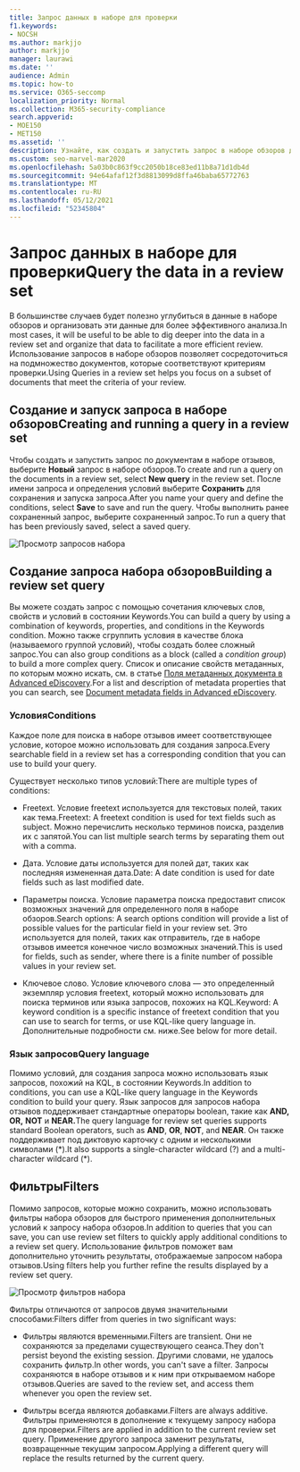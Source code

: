 ```yaml
---
title: Запрос данных в наборе для проверки
f1.keywords:
- NOCSH
ms.author: markjjo
author: markjjo
manager: laurawi
ms.date: ''
audience: Admin
ms.topic: how-to
ms.service: O365-seccomp
localization_priority: Normal
ms.collection: M365-security-compliance
search.appverid:
- MOE150
- MET150
ms.assetid: ''
description: Узнайте, как создать и запустить запрос в наборе обзоров для организации данных для более эффективного анализа в Advanced eDiscovery случае.
ms.custom: seo-marvel-mar2020
ms.openlocfilehash: 5a03b0c863f9cc2050b18ce83ed11b8a71d1db4d
ms.sourcegitcommit: 94e64afaf12f3d8813099d8ffa46baba65772763
ms.translationtype: MT
ms.contentlocale: ru-RU
ms.lasthandoff: 05/12/2021
ms.locfileid: "52345804"
---
```

# <a name="query-the-data-in-a-review-set"></a><span data-ttu-id="3a5ff-103">Запрос данных в наборе для проверки</span><span class="sxs-lookup"><span data-stu-id="3a5ff-103">Query the data in a review set</span></span>

<span data-ttu-id="3a5ff-104">В большинстве случаев будет полезно углубиться в данные в наборе обзоров и организовать эти данные для более эффективного анализа.</span><span class="sxs-lookup"><span data-stu-id="3a5ff-104">In most cases, it will be useful to be able to dig deeper into the data in a review set and organize that data to facilitate a more efficient review.</span></span> <span data-ttu-id="3a5ff-105">Использование запросов в наборе обзоров позволяет сосредоточиться на подмножество документов, которые соответствуют критериям проверки.</span><span class="sxs-lookup"><span data-stu-id="3a5ff-105">Using Queries in a review set helps you focus on a subset of documents that meet the criteria of your review.</span></span>

## <a name="creating-and-running-a-query-in-a-review-set"></a><span data-ttu-id="3a5ff-106">Создание и запуск запроса в наборе обзоров</span><span class="sxs-lookup"><span data-stu-id="3a5ff-106">Creating and running a query in a review set</span></span>

<span data-ttu-id="3a5ff-107">Чтобы создать и запустить запрос по документам в наборе отзывов, выберите **Новый** запрос в наборе обзоров.</span><span class="sxs-lookup"><span data-stu-id="3a5ff-107">To create and run a query on the documents in a review set, select **New query** in the review set.</span></span> <span data-ttu-id="3a5ff-108">После имени запроса и определения условий выберите **Сохранить** для сохранения и запуска запроса.</span><span class="sxs-lookup"><span data-stu-id="3a5ff-108">After you name your query and define the conditions, select **Save** to save and run the query.</span></span> <span data-ttu-id="3a5ff-109">Чтобы выполнить ранее сохраненный запрос, выберите сохраненный запрос.</span><span class="sxs-lookup"><span data-stu-id="3a5ff-109">To run a query that has been previously saved, select a saved query.</span></span>

![Просмотр запросов набора](../media/AeDReviewSetQueries.png)

## <a name="building-a-review-set-query"></a><span data-ttu-id="3a5ff-111">Создание запроса набора обзоров</span><span class="sxs-lookup"><span data-stu-id="3a5ff-111">Building a review set query</span></span>

<span data-ttu-id="3a5ff-112">Вы можете создать запрос с помощью сочетания ключевых слов, свойств и условий в состоянии Keywords.</span><span class="sxs-lookup"><span data-stu-id="3a5ff-112">You can build a query by using a combination of keywords, properties, and conditions in the Keywords condition.</span></span> <span data-ttu-id="3a5ff-113">Можно также сгруппить условия в качестве блока (называемого группой условий), чтобы создать более сложный запрос.</span><span class="sxs-lookup"><span data-stu-id="3a5ff-113">You can also group conditions as a block (called a *condition group*) to build a more complex query.</span></span> <span data-ttu-id="3a5ff-114">Список и описание свойств метаданных, по которым можно искать, см. в статье [Поля метаданных документа в Advanced eDiscovery](document-metadata-fields-in-Advanced-eDiscovery.md).</span><span class="sxs-lookup"><span data-stu-id="3a5ff-114">For a list and description of metadata properties that you can search, see [Document metadata fields in Advanced eDiscovery](document-metadata-fields-in-Advanced-eDiscovery.md).</span></span>

### <a name="conditions"></a><span data-ttu-id="3a5ff-115">Условия</span><span class="sxs-lookup"><span data-stu-id="3a5ff-115">Conditions</span></span>

<span data-ttu-id="3a5ff-116">Каждое поле для поиска в наборе отзывов имеет соответствующее условие, которое можно использовать для создания запроса.</span><span class="sxs-lookup"><span data-stu-id="3a5ff-116">Every searchable field in a review set has a corresponding condition that you can use to build your query.</span></span>

<span data-ttu-id="3a5ff-117">Существует несколько типов условий:</span><span class="sxs-lookup"><span data-stu-id="3a5ff-117">There are multiple types of conditions:</span></span>

- <span data-ttu-id="3a5ff-118">Freetext. Условие freetext используется для текстовых полей, таких как тема.</span><span class="sxs-lookup"><span data-stu-id="3a5ff-118">Freetext: A freetext condition is used for text fields such as subject.</span></span> <span data-ttu-id="3a5ff-119">Можно перечислить несколько терминов поиска, разделив их с запятой.</span><span class="sxs-lookup"><span data-stu-id="3a5ff-119">You can list multiple search terms by separating them out with a comma.</span></span>

- <span data-ttu-id="3a5ff-120">Дата. Условие даты используется для полей дат, таких как последняя измененная дата.</span><span class="sxs-lookup"><span data-stu-id="3a5ff-120">Date: A date condition is used for date fields such as last modified date.</span></span>

- <span data-ttu-id="3a5ff-121">Параметры поиска. Условие параметра поиска предоставит список возможных значений для определенного поля в наборе обзоров.</span><span class="sxs-lookup"><span data-stu-id="3a5ff-121">Search options: A search options condition will provide a list of possible values for the particular field in your review set.</span></span> <span data-ttu-id="3a5ff-122">Это используется для полей, таких как отправитель, где в наборе отзывов имеется конечное число возможных значений.</span><span class="sxs-lookup"><span data-stu-id="3a5ff-122">This is used for fields, such as sender, where there is a finite number of possible values in your review set.</span></span>

- <span data-ttu-id="3a5ff-123">Ключевое слово. Условие ключевого слова — это определенный экземпляр условия freetext, который можно использовать для поиска терминов или языка запросов, похожих на KQL.</span><span class="sxs-lookup"><span data-stu-id="3a5ff-123">Keyword: A keyword condition is a specific instance of freetext condition that you can use to search for terms, or use KQL-like query language in.</span></span> <span data-ttu-id="3a5ff-124">Дополнительные подробности см. ниже.</span><span class="sxs-lookup"><span data-stu-id="3a5ff-124">See below for more detail.</span></span>

### <a name="query-language"></a><span data-ttu-id="3a5ff-125">Язык запросов</span><span class="sxs-lookup"><span data-stu-id="3a5ff-125">Query language</span></span>

<span data-ttu-id="3a5ff-126">Помимо условий, для создания запроса можно использовать язык запросов, похожий на KQL, в состоянии Keywords.</span><span class="sxs-lookup"><span data-stu-id="3a5ff-126">In addition to conditions, you can use a KQL-like query language in the Keywords condition to build your query.</span></span> <span data-ttu-id="3a5ff-127">Язык запросов для запросов набора отзывов поддерживает стандартные операторы boolean, такие как **AND,** **OR,** **NOT** и **NEAR.**</span><span class="sxs-lookup"><span data-stu-id="3a5ff-127">The query language for review set queries supports standard Boolean operators, such as **AND**, **OR**, **NOT**, and **NEAR**.</span></span> <span data-ttu-id="3a5ff-128">Он также поддерживает под диктовую карточку с одним и несколькими символами (\*).</span><span class="sxs-lookup"><span data-stu-id="3a5ff-128">It also supports a single-character wildcard (?) and a multi-character wildcard (\*).</span></span>

## <a name="filters"></a><span data-ttu-id="3a5ff-129">Фильтры</span><span class="sxs-lookup"><span data-stu-id="3a5ff-129">Filters</span></span>

<span data-ttu-id="3a5ff-130">Помимо запросов, которые можно сохранить, можно использовать фильтры набора обзоров для быстрого применения дополнительных условий к запросу набора обзоров.</span><span class="sxs-lookup"><span data-stu-id="3a5ff-130">In addition to queries that you can save, you can use review set filters to quickly apply additional conditions to a review set query.</span></span> <span data-ttu-id="3a5ff-131">Использование фильтров поможет вам дополнительно уточнить результаты, отображаемые запросом набора отзывов.</span><span class="sxs-lookup"><span data-stu-id="3a5ff-131">Using filters help you further refine the results displayed by a review set query.</span></span>

![Просмотр фильтров набора](../media/AeDReviewSetFilters.png)

<span data-ttu-id="3a5ff-133">Фильтры отличаются от запросов двумя значительными способами:</span><span class="sxs-lookup"><span data-stu-id="3a5ff-133">Filters differ from queries in two significant ways:</span></span>

- <span data-ttu-id="3a5ff-134">Фильтры являются временными.</span><span class="sxs-lookup"><span data-stu-id="3a5ff-134">Filters are transient.</span></span> <span data-ttu-id="3a5ff-135">Они не сохраняются за пределами существующего сеанса.</span><span class="sxs-lookup"><span data-stu-id="3a5ff-135">They don't persist beyond the existing session.</span></span> <span data-ttu-id="3a5ff-136">Другими словами, не удалось сохранить фильтр.</span><span class="sxs-lookup"><span data-stu-id="3a5ff-136">In other words, you can't save a filter.</span></span> <span data-ttu-id="3a5ff-137">Запросы сохраняются в наборе отзывов и к ним при открываемом наборе отзывов.</span><span class="sxs-lookup"><span data-stu-id="3a5ff-137">Queries are saved to the review set, and access them whenever you open the review set.</span></span>

- <span data-ttu-id="3a5ff-138">Фильтры всегда являются добавками.</span><span class="sxs-lookup"><span data-stu-id="3a5ff-138">Filters are always additive.</span></span> <span data-ttu-id="3a5ff-139">Фильтры применяются в дополнение к текущему запросу набора для проверки.</span><span class="sxs-lookup"><span data-stu-id="3a5ff-139">Filters are applied in addition to the current review set query.</span></span> <span data-ttu-id="3a5ff-140">Применение другого запроса заменит результаты, возвращенные текущим запросом.</span><span class="sxs-lookup"><span data-stu-id="3a5ff-140">Applying a different query will replace the results returned by the current query.</span></span>
